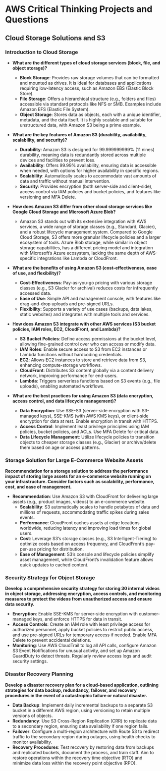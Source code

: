# AWS Critical Thinking Projects and Questions

## Cloud Storage Solutions and S3

### Introduction to Cloud Storage

- **What are the different types of cloud storage services (block, file, and object storage)?**
  - **Block Storage**: Provides raw storage volumes that can be formatted and mounted as drives. It is ideal for databases and applications requiring low-latency access, such as Amazon EBS (Elastic Block Store).
  - **File Storage**: Offers a hierarchical structure (e.g., folders and files) accessible via standard protocols like NFS or SMB. Examples include Amazon EFS (Elastic File System).
  - **Object Storage**: Stores data as objects, each with a unique identifier, metadata, and the data itself. It is highly scalable and suitable for unstructured data, with Amazon S3 being a prime example.

- **What are the key features of Amazon S3 (durability, availability, scalability, and security)?**
  - **Durability**: Amazon S3 is designed for 99.999999999% (11 nines) durability, meaning data is redundantly stored across multiple devices and facilities to prevent loss.
  - **Availability**: Offers 99.99% availability, ensuring data is accessible when needed, with options for higher availability in specific regions.
  - **Scalability**: Automatically scales to accommodate vast amounts of data and traffic without manual intervention.
  - **Security**: Provides encryption (both server-side and client-side), access control via IAM policies and bucket policies, and features like versioning and MFA Delete.

- **How does Amazon S3 differ from other cloud storage services like Google Cloud Storage and Microsoft Azure Blob?**
  - Amazon S3 stands out with its extensive integration with AWS services, a wide range of storage classes (e.g., Standard, Glacier), and a robust lifecycle management system. Compared to Google Cloud Storage, S3 offers more granular lifecycle policies and a larger ecosystem of tools. Azure Blob storage, while similar in object storage capabilities, has a different pricing model and integration with Microsoft’s Azure ecosystem, lacking the same depth of AWS-specific integrations like Lambda or CloudFront.

- **What are the benefits of using Amazon S3 (cost-effectiveness, ease of use, and flexibility)?**
  - **Cost-Effectiveness**: Pay-as-you-go pricing with various storage classes (e.g., S3 Glacier for archival) reduces costs for infrequently accessed data.
  - **Ease of Use**: Simple API and management console, with features like drag-and-drop uploads and pre-signed URLs.
  - **Flexibility**: Supports a variety of use cases (backups, data lakes, static websites) and integrates with multiple tools and services.

- **How does Amazon S3 integrate with other AWS services (S3 bucket policies, IAM roles, EC2, CloudFront, and Lambda)?**
  - **S3 Bucket Policies**: Define access permissions at the bucket level, allowing fine-grained control over who can access or modify data.
  - **IAM Roles**: Enable secure access to S3 from EC2 instances or Lambda functions without hardcoding credentials.
  - **EC2**: Allows EC2 instances to store and retrieve data from S3, enhancing compute-storage workflows.
  - **CloudFront**: Distributes S3 content globally via a content delivery network, improving performance for end-users.
  - **Lambda**: Triggers serverless functions based on S3 events (e.g., file uploads), enabling automated workflows.

- **What are the best practices for using Amazon S3 (data encryption, access control, and data lifecycle management)?**
  - **Data Encryption**: Use SSE-S3 (server-side encryption with S3-managed keys), SSE-KMS (with AWS KMS keys), or client-side encryption for data at rest. Enable encryption in transit with HTTPS.
  - **Access Control**: Implement least privilege principles using IAM policies, bucket policies, and ACLs. Use MFA Delete for critical data.
  - **Data Lifecycle Management**: Utilize lifecycle policies to transition objects to cheaper storage classes (e.g., Glacier) or archive/delete them based on age or access patterns.

### Storage Solution for Large E-Commerce Website Assets

**Recommendation for a storage solution to address the performance impact of storing large assets for an e-commerce website running on your infrastructure. Consider factors such as scalability, performance, cost, and ease of management.**

- **Recommendation**: Use Amazon S3 with CloudFront for delivering large assets (e.g., product images, videos) to an e-commerce website.
  - **Scalability**: S3 automatically scales to handle petabytes of data and millions of requests, accommodating traffic spikes during sales events.
  - **Performance**: CloudFront caches assets at edge locations worldwide, reducing latency and improving load times for global users.
  - **Cost**: Leverage S3’s storage classes (e.g., S3 Intelligent-Tiering) to optimize costs based on access frequency, and CloudFront’s pay-per-use pricing for distribution.
  - **Ease of Management**: S3’s console and lifecycle policies simplify asset management, while CloudFront’s invalidation feature allows quick updates to cached content.

### Security Strategy for Object Storage

**Develop a comprehensive security strategy for storing 30 internal videos in object storage, addressing encryption, access controls, and monitoring measures to protect the videos from unauthorized access and ensure data security.**

- **Encryption**: Enable SSE-KMS for server-side encryption with customer-managed keys, and enforce HTTPS for data in transit.
- **Access Controls**: Create an IAM role with least privilege access for authorized personnel, apply bucket policies to restrict public access, and use pre-signed URLs for temporary access if needed. Enable MFA Delete to prevent accidental deletions.
- **Monitoring**: Use AWS CloudTrail to log all API calls, configure Amazon S3 Event Notifications for unusual activity, and set up Amazon GuardDuty to detect threats. Regularly review access logs and audit security settings.

### Disaster Recovery Planning

**Develop a disaster recovery plan for a cloud-based application, outlining strategies for data backup, redundancy, failover, and recovery procedures in the event of a catastrophic failure or natural disaster.**

- **Data Backup**: Implement daily incremental backups to a separate S3 bucket in a different AWS region, using versioning to retain multiple versions of objects.
- **Redundancy**: Use S3 Cross-Region Replication (CRR) to replicate data to a secondary region, ensuring data availability if one region fails.
- **Failover**: Configure a multi-region architecture with Route 53 to redirect traffic to the secondary region during outages, using health checks to monitor availability.
- **Recovery Procedures**: Test recovery by restoring data from backups and replicated buckets, document the process, and train staff. Aim to restore operations within the recovery time objective (RTO) and minimize data loss within the recovery point objective (RPO).
